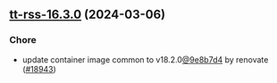 

## [tt-rss-16.3.0](https://github.com/truecharts/charts/compare/tt-rss-16.2.3...tt-rss-16.3.0) (2024-03-06)

### Chore



- update container image common to v18.2.0[@9e8b7d4](https://github.com/9e8b7d4) by renovate ([#18943](https://github.com/truecharts/charts/issues/18943))